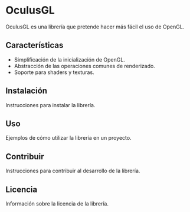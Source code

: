 # OculusGL

OculusGL es una librería que pretende hacer más fácil el uso de OpenGL.

## Características

- Simplificación de la inicialización de OpenGL.
- Abstracción de las operaciones comunes de renderizado.
- Soporte para shaders y texturas.

## Instalación

Instrucciones para instalar la librería.

## Uso

Ejemplos de cómo utilizar la librería en un proyecto.

## Contribuir

Instrucciones para contribuir al desarrollo de la librería.

## Licencia

Información sobre la licencia de la librería.